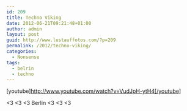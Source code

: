 ```yaml
---
id: 209
title: Techno Viking
date: 2012-06-21T09:21:48+01:00
author: admin
layout: post
guid: http://www.lustauffotos.com/?p=209
permalink: /2012/techno-viking/
categories:
  - Nonsense
tags:
  - belrin
  - techno
---
```

[youtube]<http://www.youtube.com/watch?v=VudJpH-ytH4[/youtube]>

<3 <3 <3 Berlin <3 <3 <3